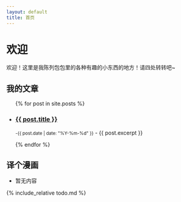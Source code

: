 ```yaml
---
layout: default
title: 首页
---
```


# 欢迎

欢迎！这里是我陈列包包里的各种有趣的小东西的地方！请四处转转吧~

## 我的文章

<ul>
  {% for post in site.posts %}
    <li>
      <h3><a href="{{ post.url }}">{{ post.title }}</a></h3>
      <p><small> -{{ post.date | date: "%Y-%m-%d" }}</small> - {{ post.excerpt }}</p>
    </li>
  {% endfor %}
</ul>

## 译个漫画

* 暂无内容

{% include_relative todo.md %}
